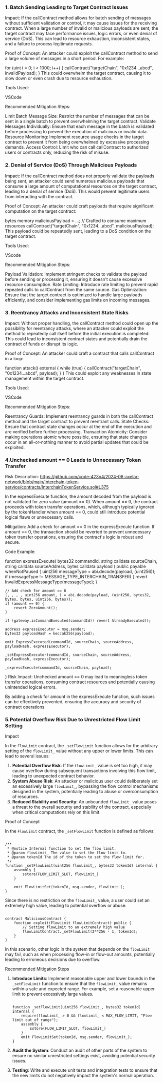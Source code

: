 ### 1. Batch Sending Leading to Target Contract Issues
Impact: If the callContract method allows for batch sending of messages without sufficient validation or control, it may cause issues for the receiving contract. When a large number of invalid or malicious payloads are sent, the target contract may face performance issues, logic errors, or even denial of service (DoS). This can lead to resource exhaustion, inconsistent states, and a failure to process legitimate requests.

Proof of Concept:
An attacker could exploit the callContract method to send a large volume of messages in a short period. For example:


for (uint i = 0; i < 1000; i++) {
    callContract("targetChain", "0x1234...abcd", invalidPayload);
}
This could overwhelm the target contract, causing it to slow down or even crash due to resource exhaustion.

Tools Used:

VSCode

Recommended Mitigation Steps:

Limit Batch Message Size: Restrict the number of messages that can be sent in a single batch to prevent overwhelming the target contract.
Validate Messages Individually: Ensure that each message in the batch is validated before processing to prevent the execution of malicious or invalid data.
Resource Monitoring: Implement resource usage checks in the target contract to prevent it from being overwhelmed by excessive processing demands.
Access Control: Limit who can call callContract to authorized users or contracts only, reducing the risk of misuse.

### 2. Denial of Service (DoS) Through Malicious Payloads
Impact: If the callContract method does not properly validate the payloads being sent, an attacker could send numerous malicious payloads that consume a large amount of computational resources on the target contract, leading to a denial of service (DoS). This would prevent legitimate users from interacting with the contract.

Proof of Concept:
An attacker could craft payloads that require significant computation on the target contract:

bytes memory maliciousPayload = ...; // Crafted to consume maximum resources
callContract("targetChain", "0x1234...abcd", maliciousPayload);
This payload could be repeatedly sent, leading to a DoS condition on the target contract.

Tools Used:

VScode

Recommended Mitigation Steps:

Payload Validation: Implement stringent checks to validate the payload before sending or processing it, ensuring it doesn't cause excessive resource consumption.
Rate Limiting: Introduce rate limiting to prevent rapid repeated calls to callContract from the same source.
Gas Optimization: Ensure that the target contract is optimized to handle large payloads efficiently, and consider implementing gas limits on incoming messages.

### 3. Reentrancy Attacks and Inconsistent State Risks
Impact: Without proper handling, the callContract method could open up the possibility for reentrancy attacks, where an attacker could exploit the method to repeatedly call itself before the initial execution is completed. This could lead to inconsistent contract states and potentially drain the contract of funds or disrupt its logic.

Proof of Concept:
An attacker could craft a contract that calls callContract in a loop:

function attack() external {
    while (true) {
        callContract("targetChain", "0x1234...abcd", payload);
    }
}
This could exploit any weaknesses in state management within the target contract.

Tools Used:

VSCode

Recommended Mitigation Steps:

Reentrancy Guards: Implement reentrancy guards in both the callContract method and the target contract to prevent reentrant calls.
State Checks: Ensure that contract state changes occur at the end of the execution and are verified before further processing.
Transaction Atomicity: Consider making operations atomic where possible, ensuring that state changes occur in an all-or-nothing manner to avoid partial updates that could be exploited.


### 4.Unchecked amount == 0 Leads to Unnecessary Token Transfer

Risk Description:
https://github.com/code-423n4/2024-08-axelar-network/blob/main/interchain-token-service/contracts/InterchainTokenService.sol#L375

In the expressExecute function, the amount decoded from the payload is not validated for zero value (amount == 0). When amount == 0, the contract proceeds with token transfer operations, which, although typically ignored by the tokenHandler when amount == 0, could still introduce potential logical flaws or unnecessary calls.

Mitigation:
Add a check for amount == 0 in the expressExecute function. If amount == 0, the transaction should be reverted to prevent unnecessary token transfer operations, ensuring the contract's logic is robust and secure.

Code Example:

function expressExecute(
    bytes32 commandId,
    string calldata sourceChain,
    string calldata sourceAddress,
    bytes calldata payload
) public payable whenNotPaused {
    uint256 messageType = abi.decode(payload, (uint256));
    if (messageType != MESSAGE_TYPE_INTERCHAIN_TRANSFER) {
        revert InvalidExpressMessageType(messageType);
    }

    // Add check for amount == 0
    (, , , , uint256 amount, ) = abi.decode(payload, (uint256, bytes32, bytes, bytes, uint256, bytes));
    if (amount == 0) {
        revert ZeroAmount();
    }

    if (gateway.isCommandExecuted(commandId)) revert AlreadyExecuted();

    address expressExecutor = msg.sender;
    bytes32 payloadHash = keccak256(payload);

    emit ExpressExecuted(commandId, sourceChain, sourceAddress, payloadHash, expressExecutor);

    _setExpressExecutor(commandId, sourceChain, sourceAddress, payloadHash, expressExecutor);

    _expressExecute(commandId, sourceChain, payload);
}
Risk Impact:
Unchecked amount == 0 may lead to meaningless token transfer operations, consuming contract resources and potentially causing unintended logical errors.

By adding a check for amount in the expressExecute function, such issues can be effectively prevented, ensuring the accuracy and security of contract operations.





### 5.Potential Overflow Risk Due to Unrestricted Flow Limit Setting

Impact

In the `FlowLimit` contract, the `_setFlowLimit` function allows for the arbitrary setting of the `flowLimit_` value without any upper or lower limits. This can lead to several issues:

1. **Potential Overflow Risk**: If the `flowLimit_` value is set too high, it may cause overflow during subsequent transactions involving this flow limit, leading to unexpected contract behavior.
2. **System Abuse Risk**: An attacker or malicious user could deliberately set an excessively large `flowLimit_`, bypassing the flow control mechanisms designed in the system, potentially leading to abuse or overconsumption of resources.
3. **Reduced Stability and Security**: An unbounded `flowLimit_` value poses a threat to the overall security and stability of the contract, especially when critical computations rely on this limit.

Proof of Concept

In the `FlowLimit` contract, the `_setFlowLimit` function is defined as follows:

```

/**
 * @notice Internal function to set the flow limit.
 * @param flowLimit_ The value to set the flow limit to.
 * @param tokenId The id of the token to set the flow limit for.
 */
function _setFlowLimit(uint256 flowLimit_, bytes32 tokenId) internal {
    assembly {
        sstore(FLOW_LIMIT_SLOT, flowLimit_)
    }

    emit FlowLimitSet(tokenId, msg.sender, flowLimit_);
}
```

Since there is no restriction on the `flowLimit_` value, a user could set an extremely high value, leading to potential overflow or abuse:

```

contract MaliciousContract {
    function exploit(FlowLimit flowLimitContract) public {
        // Setting flowLimit to an extremely high value
        flowLimitContract._setFlowLimit(2**256 - 1, tokenId);
    }
}
```

In this scenario, other logic in the system that depends on the `flowLimit` may fail, such as when processing flow-in or flow-out amounts, potentially leading to erroneous decisions due to overflow.



Recommended Mitigation Steps

1. **Introduce Limits**: Implement reasonable upper and lower bounds in the `_setFlowLimit` function to ensure that the `flowLimit_` value remains within a safe and expected range. For example, set a reasonable upper limit to prevent excessively large values.

   ```

   function _setFlowLimit(uint256 flowLimit_, bytes32 tokenId) internal {
       require(flowLimit_ > 0 && flowLimit_ < MAX_FLOW_LIMIT, "Flow limit out of range");
       assembly {
           sstore(FLOW_LIMIT_SLOT, flowLimit_)
       }
       emit FlowLimitSet(tokenId, msg.sender, flowLimit_);
   }
   ```

2. **Audit the System**: Conduct an audit of other parts of the system to ensure no similar unrestricted settings exist, avoiding potential security issues.

3. **Testing**: Write and execute unit tests and integration tests to ensure that the new limits do not negatively impact the system's normal operation.
